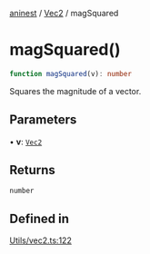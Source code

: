 [aninest](../../index.md) / [Vec2](../index.md) / magSquared

# magSquared()

```ts
function magSquared(v): number
```

Squares the magnitude of a vector.

## Parameters

• **v**: [`Vec2`](../type-aliases/Vec2.md)

## Returns

`number`

## Defined in

[Utils/vec2.ts:122](https://github.com/zphrs/aninest/blob/c0759892862ca3c4697d159317f2939666662924/core/src/Utils/vec2.ts#L122)
